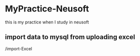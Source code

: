 # MyPractice-Neusoft
 this is my practice when I study in neusoft



## import data to mysql from uploading excel

/import-Excel